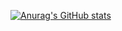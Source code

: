 [![Anurag's GitHub stats](https://github-readme-stats.vercel.app/api?username=anuraghazra)](https://github.com/zhentilar/github-readme-stats)
